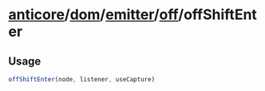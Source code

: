 # [anticore](../../../../../../#reference)/[dom](../../../#reference)/[emitter](../../#reference)/[off](../#reference)/<a name="reference">offShiftEnter</a>

## Usage

```js
offShiftEnter(node, listener, useCapture)
```